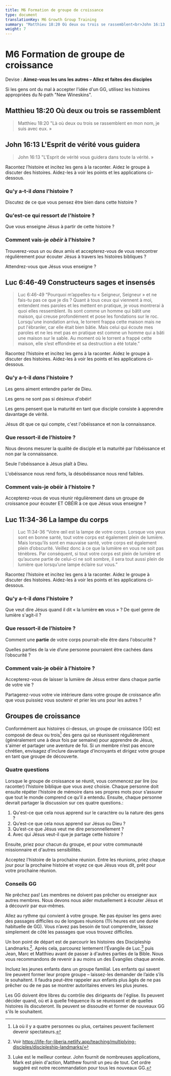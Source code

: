 ```yaml
---
title: M6 Formation de groupe de croissance
type: document
translationKey: M6 Growth Group Training
summary: "Matthieu 18:20 Où deux ou trois se rassemblent<br>John 16:13 L'Esprit de vérité vous guidera<br>Luc 6:46-49 Constructeurs sages et insensés<br>Luc 11:34-36 La lampe du corps<br>Groupes de croissance"
weight: 7
---
```

# M6 Formation de groupe de croissance

Devise : **Aimez-vous les uns les autres – Allez et faites des disciples**

Si les gens ont du mal à accepter l'idée d'un GG, utilisez les histoires appropriées du N-path "New Wineskins".

## Matthieu 18:20 Où deux ou trois se rassemblent

>   Matthieu 18:20 "Là où deux ou trois se rassemblent en mon nom, je suis avec eux. »

## John 16:13 L'Esprit de vérité vous guidera

>   John 16:13 "L'Esprit de vérité vous guidera dans toute la vérité. »

Racontez l’histoire et incitez les gens à la raconter. Aidez le groupe à discuter des histoires. Aidez-les à voir les points et les applications ci-dessous.

### Qu'y a-t-il *dans* l'histoire ?

Discutez de ce que vous pensez être bien dans cette histoire ?

### Qu'est-ce qui ressort *de* l'histoire ?

Que vous enseigne Jésus à partir de cette histoire ?

### Comment vais-je *obéir* à l'histoire ?

Trouverez-vous un ou deux amis et accepterez-vous de vous rencontrer régulièrement pour écouter Jésus à travers les histoires bibliques ?

Attendrez-vous que Jésus vous enseigne ?

## Luc 6:46-49 Constructeurs sages et insensés

>   Luc 6:46-49 “Pourquoi m’appelles-tu « Seigneur, Seigneur » et ne fais-tu pas ce que je dis ? Quant à tous ceux qui viennent à moi, entendent mes paroles et les mettent en pratique, je vous montrerai à quoi elles ressemblent. Ils sont comme un homme qui bâtit une maison, qui creuse profondément et pose les fondations sur le roc. Lorsqu'une inondation arriva, le torrent frappa cette maison mais ne put l'ébranler, car elle était bien bâtie. Mais celui qui écoute mes paroles et ne les met pas en pratique est comme un homme qui a bâti une maison sur le sable. Au moment où le torrent a frappé cette maison, elle s’est effondrée et sa destruction a été totale.”

Racontez l’histoire et incitez les gens à la raconter. Aidez le groupe à discuter des histoires. Aidez-les à voir les points et les applications ci-dessous.

### Qu'y a-t-il *dans* l'histoire ?

Les gens aiment entendre parler de Dieu.

Les gens ne sont pas si désireux d'obéir!

Les gens pensent que la maturité en tant que disciple consiste à apprendre davantage de vérité.

Jésus dit que ce qui compte, c'est l'obéissance et non la connaissance.

### Que ressort-il de l’histoire ?

Nous devons mesurer la qualité de disciple et la maturité par l’obéissance et non par la connaissance.

Seule l'obéissance à Jésus plaît à Dieu.

L'obéissance nous rend forts, la désobéissance nous rend faibles.

### Comment vais-je obéir à l’histoire ?

Accepterez-vous de vous réunir régulièrement dans un groupe de croissance pour écouter ET OBÉIR à ce que Jésus vous enseigne ?

## Luc 11:34-36 La lampe du corps

>   Luc 11:34-36 “Votre œil est la lampe de votre corps. Lorsque vos yeux sont en bonne santé, tout votre corps est également plein de lumière. Mais lorsqu’ils sont en mauvaise santé, votre corps est également plein d’obscurité. Veillez donc à ce que la lumière en vous ne soit pas ténèbres. Par conséquent, si tout votre corps est plein de lumière et qu’aucune partie de celui-ci ne soit sombre, il sera tout aussi plein de lumière que lorsqu’une lampe éclaire sur vous.”

Racontez l’histoire et incitez les gens à la raconter. Aidez le groupe à discuter des histoires. Aidez-les à voir les points et les applications ci-dessous.

### Qu'y a-t-il *dans* l'histoire ?

Que veut dire Jésus quand il dit « la lumière **en** vous » ? De quel genre de lumière s'agit-il ?

### Que ressort-il de l’histoire ?

Comment une **partie** de votre corps pourrait-elle être dans l'obscurité ?

Quelles parties de la vie d’une personne pourraient être cachées dans l’obscurité ?

### Comment vais-je obéir à l’histoire ?

Accepterez-vous de laisser la lumière de Jésus entrer dans chaque partie de votre vie ?

Partagerez-vous votre vie intérieure dans votre groupe de croissance afin que vous puissiez vous soutenir et prier les uns pour les autres ?

## Groupes de croissance

Conformément aux histoires ci-dessus, un groupe de croissance (GG) est composé de deux ou trois[^1] des gens qui se réunissent régulièrement (généralement une à deux fois par semaine) pour apprendre de Jésus, s'aimer et partager une aventure de foi. Si un membre n’est pas encore chrétien, envisagez d’inclure davantage d’incroyants et dirigez votre groupe en tant que groupe de découverte.

[^1]: Là où il y a quatre personnes ou plus, certaines peuvent facilement devenir spectateurs.

### Quatre questions

Lorsque le groupe de croissance se réunit, vous commencez par lire (ou raconter) l’histoire biblique que vous avez choisie. Chaque personne doit ensuite répéter l’histoire de mémoire dans ses propres mots pour s’assurer que tout le monde comprend ce qu’il a entendu. Ensuite, chaque personne devrait partager la discussion sur ces quatre questions.:

1.  Qu'est-ce que cela nous apprend sur le caractère ou la nature des gens ?
2.  Qu’est-ce que cela nous apprend sur Jésus ou Dieu ?
3.  Qu’est-ce que Jésus veut me dire personnellement ?
4.  Avec qui Jésus veut-il que je partage cette histoire ?

Ensuite, priez pour chacun du groupe, et pour votre communauté missionnaire et d'autres sensibilités.

Acceptez l'histoire de la prochaine réunion. Entre les réunions, priez chaque jour pour la prochaine histoire et voyez ce que Jésus vous dit, prêt pour votre prochaine réunion.

### Conseils GG

Ne prêchez pas! Les membres ne doivent pas prêcher ou enseigner aux autres membres. Nous devons nous aider mutuellement à écouter Jésus et à découvrir par eux-mêmes.

Allez au rythme qui convient à votre groupe. Ne pas épuiser les gens avec des passages difficiles ou de longues réunions (1½ heures est une durée habituelle de GG). Vous n’avez pas besoin de tout comprendre, laissez simplement de côté les passages que vous trouvez difficiles.

Un bon point de départ est de parcourir les histoires des Discipleship Landmarks.[^2]. Après cela, parcourez lentement l'Évangile de Luc.[^3] puis Jean, Marc et Matthieu avant de passer à d'autres parties de la Bible. Nous vous recommandons de revenir à au moins un des Évangiles chaque année.

[^2]: Voir https://life-for-liberia.netlify.app/teaching/multiplying-disciples/discipleship-landmarks/

[^3]: Luke est le meilleur conteur. John fournit de nombreuses applications, Mark est plein d'action, Matthew fournit un peu de tout. Cet ordre suggéré est notre recommandation pour tous les nouveaux GG.

Incluez les jeunes enfants dans un groupe familial. Les enfants qui savent lire peuvent former leur propre groupe – laissez-les demander de l’aide s’ils le souhaitent. Il faudra peut-être rappeler aux enfants plus âgés de ne pas prêcher ou de ne pas se montrer autoritaires envers les plus jeunes.

Les GG doivent être libres du contrôle des dirigeants de l'église. Ils peuvent décider quand, où et à quelle fréquence ils se réunissent et de quelles histoires ils discuteront. Ils peuvent se dissoudre et former de nouveaux GG s'ils le souhaitent.

